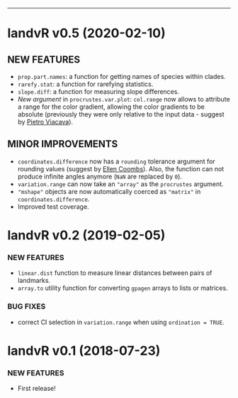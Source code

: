 ----
<!-- * 2017/10/18 - v1.0 *got you covered*  -->

<!-- 
dispRity 0.2.0 (2016-04-01)
=========================

### NEW FEATURES

  * Blabla

### MINOR IMPROVEMENTS

  * Blabla

### BUG FIXES

  * Blabla

### DEPRECATED AND DEFUNCT

  * Blabla
 -->
landvR v0.5 (2020-02-10)
=========================

## NEW FEATURES

 * `prop.part.names`: a function for getting names of species within clades.
 * `rarefy.stat`: a function for rarefying statistics.
 * `slope.diff`: a function for measuring slope differences. 
 * *New argument* in `procrustes.var.plot`: `col.range` now allows to attribute a range for the color gradient, allowing the color gradients to be absolute (previously they were only relative to the input data - suggest by [Pietro Viacava](https://github.com/pietroviama)).

## MINOR IMPROVEMENTS

 * `coordinates.difference` now has a `rounding` tolerance argument for rounding values (suggest by [Ellen Coombs](https://twitter.com/EllenCoombs)). Also, the function can not produce infinite angles anymore (`NaN` are replaced by `0`).
 * `variation.range` can now take an `"array"` as the `procrustes` argument.
 * `"mshape"` objects are now automatically coerced as `"matrix"` in `coordinates.difference`.
 * Improved test coverage.


landvR v0.2 (2019-02-05)
=========================

### NEW FEATURES

  * `linear.dist` function to measure linear distances between pairs of landmarks.
  * `array.to` utility function for converting `gpagen` arrays to lists or matrices.

### BUG FIXES

  * correct CI selection in `variation.range` when using `ordination = TRUE`.


landvR v0.1 (2018-07-23)
=========================

### NEW FEATURES

  * First release!
